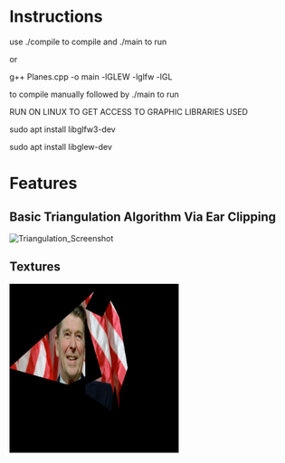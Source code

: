 
# Instructions
use ./compile to compile
and ./main to run


or 

g++ Planes.cpp -o main -lGLEW -lglfw -lGL

to compile manually followed by ./main to run

RUN ON LINUX TO GET ACCESS TO GRAPHIC LIBRARIES USED

sudo apt install libglfw3-dev

sudo apt install libglew-dev

# Features
## Basic Triangulation Algorithm Via Ear Clipping
<img src="https://github.com/Omniladder/Omniladder/assets/131387361/2cc10499-d6f6-412e-952e-579295329dec" alt="Triangulation_Screenshot" width="300" />


## Textures
<img src="https://github.com/Omniladder/Graphical_Project/blob/master/readmeAssets/TextureImage.png" alt="Texture_Screenshot" width="300" />

